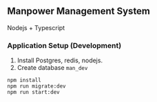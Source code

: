 ## Manpower Management System

Nodejs + Typescript

### Application Setup (Development)

1. Install Postgres, redis, nodejs.
2. Create database `man_dev`

```
npm install
npm run migrate:dev
npm run start:dev
```
